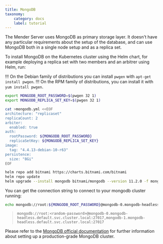 ```yaml
---
title: MongoDB
taxonomy:
    category: docs
    label: tutorial
---
```


The Mender Server uses MongoDB as primary storage layer. It doesn't have any particular
requirements about the setup of the database, and can use MongoDB both in a single node
setup and as a replica set.

To install MongoDB on the Kubernetes cluster using the Helm chart, for example deploying
a replica set with two members and an arbitrer using Helm, run:

!!! On the Debian family of distributions you can install `pwgen` with `apt-get install pwgen`.
!!! On the RPM family of distributions, you can install it with `yum install pwgen`.

<!--AUTOVERSION: "tag: \"%"/ignore "--version %"/ignore -->
```bash
export MONGODB_ROOT_PASSWORD=$(pwgen 32 1)
export MONGODB_REPLICA_SET_KEY=$(pwgen 32 1)

cat >mongodb.yml <<EOF
architecture: "replicaset"
replicaCount: 2
arbiter:
  enabled: true
auth:
  rootPassword: ${MONGODB_ROOT_PASSWORD}
  replicaSetKey: ${MONGODB_REPLICA_SET_KEY}
image:
  tag: "4.4.13-debian-10-r63"
persistence:
  size: "8Gi"
EOF

helm repo add bitnami https://charts.bitnami.com/bitnami
helm repo update
helm upgrade --install mongodb bitnami/mongodb --version 11.2.0 -f mongodb.yml
```

You can get the connection string to connect to your mongodb cluster running:

```bash
echo mongodb://root:${MONGODB_ROOT_PASSWORD}@mongodb-0.mongodb-headless.default.svc.cluster.local:27017,mongodb-1.mongodb-headless.default.svc.cluster.local:27017
```

> ```
> mongodb://root:<random-password>@mongodb-0.mongodb-headless.default.svc.cluster.local:27017,mongodb-1.mongodb-headless.default.svc.cluster.local:27017
> ```

Please refer to the [MongoDB official documentation](https://docs.mongodb.com/) for
further information about setting up a production-grade MongoDB cluster.
